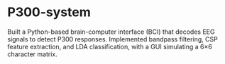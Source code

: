 # P300-system
Built a Python-based brain-computer interface (BCI) that decodes EEG signals to detect P300 responses. Implemented bandpass filtering, CSP feature extraction, and LDA classification, with a GUI simulating a 6×6 character matrix.

